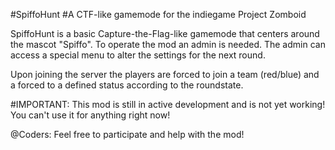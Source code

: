 #SpiffoHunt
#A CTF-like gamemode for the indiegame Project Zomboid

SpiffoHunt is a basic Capture-the-Flag-like gamemode that centers around the mascot "Spiffo".
To operate the mod an admin is needed. The admin can access a special menu to alter the settings for the next round.

Upon joining the server the players are forced to join a team (red/blue) and a forced to a defined status according to the roundstate.

#IMPORTANT: This mod is still in active development and is not yet working!
You can't use it for anything right now!

@Coders:
Feel free to participate and help with the mod!
